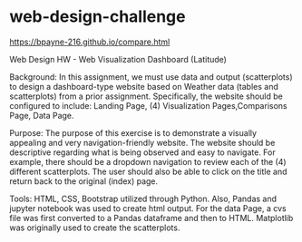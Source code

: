 # web-design-challenge

https://bpayne-216.github.io/compare.html

Web Design HW - Web Visualization Dashboard (Latitude)

Background: In this assignment, we must use data and output (scatterplots) to design a dashboard-type website based on Weather data (tables and scatterplots) from a prior assignment.  Specifically, the website should be configured to include:
Landing Page, (4) Visualization Pages,Comparisons Page, Data Page.

Purpose: The purpose of this exercise is to demonstrate a visually appealing and very navigation-friendly website.  The website should be descriptive regarding what is being observed and easy to navigate.  For example, there should be a dropdown navigation to review each of the (4) different scatterplots.  The user should also be able to click on the title and return back to the original (index) page.

Tools: HTML, CSS, Bootstrap utilized through Python.  Also, Pandas and jupyter notebook was used to create html output.  For the data Page, a cvs file was first converted to a Pandas dataframe and then to HTML.  Matplotlib was originally used to create the scatterplots.
